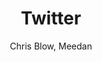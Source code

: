 ---
title: Twitter
kind: article
tags: [tools]
created_at: 2010/9/18
excerpt: Twitter is a "microblogging" tools for forming networks and sending short status updates.
keywords:
author: Chris Blow, Meedan
image: default.png
---